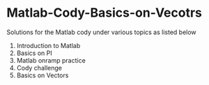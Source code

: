 # Matlab-Cody-Basics-on-Vecotrs
Solutions for the Matlab cody under various topics as listed below
1. Introduction to Matlab
2. Basics on PI
3. Matlab onramp practice
4. Cody challenge
5. Basics on Vectors
